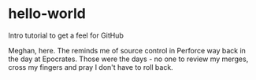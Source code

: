 # hello-world
Intro tutorial to get a feel for GitHub

Meghan, here. The reminds me of source control in Perforce way back in the day at Epocrates. Those were the days - no one to review my merges, cross my fingers and pray I don't have to roll back. 
